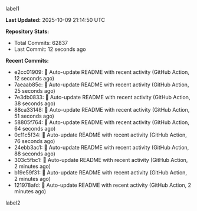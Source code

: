 
label1 
<!-- ACTIVITY_START -->
**Last Updated:** 2025-10-09 21:14:50 UTC

**Repository Stats:**
- Total Commits: 62837
- Last Commit: 12 seconds ago

**Recent Commits:**
- e2cc01909: 🤖 Auto-update README with recent activity (GitHub Action, 12 seconds ago)
- 7aeaab85c: 🤖 Auto-update README with recent activity (GitHub Action, 25 seconds ago)
- 7e3db0833: 🤖 Auto-update README with recent activity (GitHub Action, 38 seconds ago)
- 88ca33148: 🤖 Auto-update README with recent activity (GitHub Action, 51 seconds ago)
- 58805f764: 🤖 Auto-update README with recent activity (GitHub Action, 64 seconds ago)
- 0c11c5f34: 🤖 Auto-update README with recent activity (GitHub Action, 76 seconds ago)
- 24ebb3ac1: 🤖 Auto-update README with recent activity (GitHub Action, 88 seconds ago)
- 303c5fbc1: 🤖 Auto-update README with recent activity (GitHub Action, 2 minutes ago)
- b19e59f31: 🤖 Auto-update README with recent activity (GitHub Action, 2 minutes ago)
- 121978afd: 🤖 Auto-update README with recent activity (GitHub Action, 2 minutes ago)
<!-- ACTIVITY_END -->

label2
